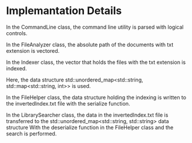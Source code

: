 # Implemantation Details

In the CommandLine class, the command line utility is parsed with logical controls.

In the FileAnalyzer class, the absolute path of the documents with txt extension is vectored.

In the Indexer class, the vector that holds the files with the txt extension is indexed. 

Here, the data structure std::unordered_map<std::string, std::map<std::string, int>> is used.

In the FileHelper class, the data structure holding the indexing is written to the invertedIndex.txt file with the serialize function.

In the LibrarySearcher class, the data in the invertedIndex.txt file is transferred to the std::unordered_map<std::string, std::string> data structure With the deserialize function in the FileHelper class and the search is performed.


